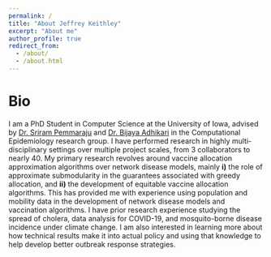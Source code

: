 ```yaml
---
permalink: /
title: "About Jeffrey Keithley"
excerpt: "About me"
author_profile: true
redirect_from: 
  - /about/
  - /about.html
---
```


Bio
======
I am a PhD Student in Computer Science at the University of Iowa, advised by [Dr. Sriram Pemmaraju](https://cs.uiowa.edu/people/sriram-pemmaraju) and [Dr. Bijaya Adhikari](https://cs.uiowa.edu/people/bijaya-adhikari) in the Computational Epidemiology research group. I have performed research in highly multi-disciplinary settings over multiple project scales, from 3 collaborators to nearly 40. My primary research revolves around vaccine allocation approximation algorithms over network disease models, mainly **i)** the role of approximate submodularity in the guarantees associated with greedy allocation, and **ii)** the development of equitable vaccine allocation algorithms. This has provided me with experience using population and mobility data in the development of network disease models and vaccination algorithms. I have prior research experience studying the spread of cholera, data analysis for COVID-19, and mosquito-borne disease incidence under climate change. I am also interested in learning more about how technical results make it into actual policy and using that knowledge to help develop better outbreak response strategies.
